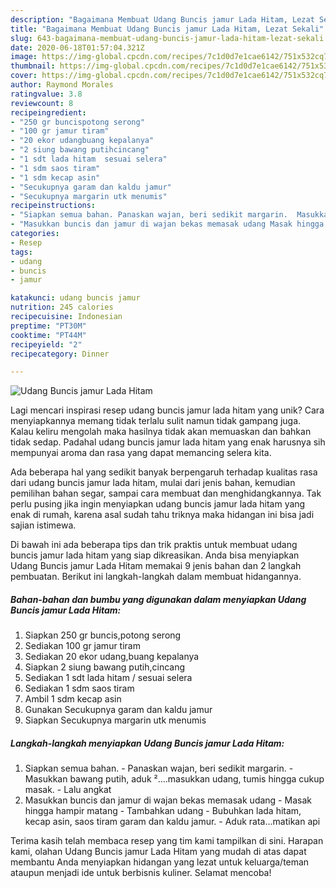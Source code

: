 ```yaml
---
description: "Bagaimana Membuat Udang Buncis jamur Lada Hitam, Lezat Sekali"
title: "Bagaimana Membuat Udang Buncis jamur Lada Hitam, Lezat Sekali"
slug: 643-bagaimana-membuat-udang-buncis-jamur-lada-hitam-lezat-sekali
date: 2020-06-18T01:57:04.321Z
image: https://img-global.cpcdn.com/recipes/7c1d0d7e1cae6142/751x532cq70/udang-buncis-jamur-lada-hitam-foto-resep-utama.jpg
thumbnail: https://img-global.cpcdn.com/recipes/7c1d0d7e1cae6142/751x532cq70/udang-buncis-jamur-lada-hitam-foto-resep-utama.jpg
cover: https://img-global.cpcdn.com/recipes/7c1d0d7e1cae6142/751x532cq70/udang-buncis-jamur-lada-hitam-foto-resep-utama.jpg
author: Raymond Morales
ratingvalue: 3.8
reviewcount: 8
recipeingredient:
- "250 gr buncispotong serong"
- "100 gr jamur tiram"
- "20 ekor udangbuang kepalanya"
- "2 siung bawang putihcincang"
- "1 sdt lada hitam  sesuai selera"
- "1 sdm saos tiram"
- "1 sdm kecap asin"
- "Secukupnya garam dan kaldu jamur"
- "Secukupnya margarin utk menumis"
recipeinstructions:
- "Siapkan semua bahan. Panaskan wajan, beri sedikit margarin.  Masukkan bawang putih, aduk ²....masukkan udang, tumis hingga cukup masak. Lalu angkat"
- "Masukkan buncis dan jamur di wajan bekas memasak udang Masak hingga hampir matang Tambahkan udang  Bubuhkan lada hitam, kecap asin, saos tiram garam dan kaldu jamur. Aduk rata...matikan api"
categories:
- Resep
tags:
- udang
- buncis
- jamur

katakunci: udang buncis jamur 
nutrition: 245 calories
recipecuisine: Indonesian
preptime: "PT30M"
cooktime: "PT44M"
recipeyield: "2"
recipecategory: Dinner

---
```



![Udang Buncis jamur Lada Hitam](https://img-global.cpcdn.com/recipes/7c1d0d7e1cae6142/751x532cq70/udang-buncis-jamur-lada-hitam-foto-resep-utama.jpg)

Lagi mencari inspirasi resep udang buncis jamur lada hitam yang unik? Cara menyiapkannya memang tidak terlalu sulit namun tidak gampang juga. Kalau keliru mengolah maka hasilnya tidak akan memuaskan dan bahkan tidak sedap. Padahal udang buncis jamur lada hitam yang enak harusnya sih mempunyai aroma dan rasa yang dapat memancing selera kita.

Ada beberapa hal yang sedikit banyak berpengaruh terhadap kualitas rasa dari udang buncis jamur lada hitam, mulai dari jenis bahan, kemudian pemilihan bahan segar, sampai cara membuat dan menghidangkannya. Tak perlu pusing jika ingin menyiapkan udang buncis jamur lada hitam yang enak di rumah, karena asal sudah tahu triknya maka hidangan ini bisa jadi sajian istimewa.




Di bawah ini ada beberapa tips dan trik praktis untuk membuat udang buncis jamur lada hitam yang siap dikreasikan. Anda bisa menyiapkan Udang Buncis jamur Lada Hitam memakai 9 jenis bahan dan 2 langkah pembuatan. Berikut ini langkah-langkah dalam membuat hidangannya.

<!--inarticleads1-->

##### Bahan-bahan dan bumbu yang digunakan dalam menyiapkan Udang Buncis jamur Lada Hitam:

1. Siapkan 250 gr buncis,potong serong
1. Sediakan 100 gr jamur tiram
1. Sediakan 20 ekor udang,buang kepalanya
1. Siapkan 2 siung bawang putih,cincang
1. Sediakan 1 sdt lada hitam / sesuai selera
1. Sediakan 1 sdm saos tiram
1. Ambil 1 sdm kecap asin
1. Gunakan Secukupnya garam dan kaldu jamur
1. Siapkan Secukupnya margarin utk menumis




<!--inarticleads2-->

##### Langkah-langkah menyiapkan Udang Buncis jamur Lada Hitam:

1. Siapkan semua bahan. - Panaskan wajan, beri sedikit margarin.  - Masukkan bawang putih, aduk ²....masukkan udang, tumis hingga cukup masak. - Lalu angkat
1. Masukkan buncis dan jamur di wajan bekas memasak udang - Masak hingga hampir matang - Tambahkan udang  - Bubuhkan lada hitam, kecap asin, saos tiram garam dan kaldu jamur. - Aduk rata...matikan api




Terima kasih telah membaca resep yang tim kami tampilkan di sini. Harapan kami, olahan Udang Buncis jamur Lada Hitam yang mudah di atas dapat membantu Anda menyiapkan hidangan yang lezat untuk keluarga/teman ataupun menjadi ide untuk berbisnis kuliner. Selamat mencoba!
